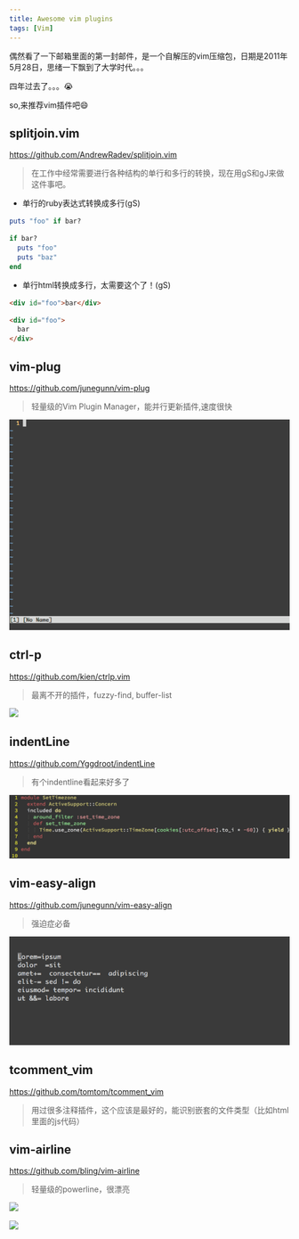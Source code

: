 ```yaml
---
title: Awesome vim plugins
tags: [Vim]
---
```


偶然看了一下邮箱里面的第一封邮件，是一个自解压的vim压缩包，日期是2011年5月28日，思绪一下飘到了大学时代。。。

四年过去了。。。:sob:

so,来推荐vim插件吧:smile:

## splitjoin.vim

<https://github.com/AndrewRadev/splitjoin.vim>

> 在工作中经常需要进行各种结构的单行和多行的转换，现在用gS和gJ来做这件事吧。

* 单行的ruby表达式转换成多行(gS)

``` ruby
puts "foo" if bar?
```

``` ruby
if bar?
  puts "foo"
  puts "baz"
end
```



* 单行html转换成多行，太需要这个了！(gS)

``` html
<div id="foo">bar</div>
```

``` html
<div id="foo">
  bar
</div>
```

## vim-plug

  <https://github.com/junegunn/vim-plug>

> 轻量级的Vim Plugin Manager，能并行更新插件,速度很快

  ![](https://raw.githubusercontent.com/junegunn/i/master/vim-plug/installer.gif)

## ctrl-p

  <https://github.com/kien/ctrlp.vim>

> 最离不开的插件，fuzzy-find, buffer-list

  ![](https://camo.githubusercontent.com/0a0b4c0d24a44d381cbad420ecb285abc2aaa4cb/687474703a2f2f692e696d6775722e636f6d2f7949796e722e706e67)

## indentLine

  <https://github.com/Yggdroot/indentLine>

> 有个indentline看起来好多了

  ![](/assets/images/indentline.png)



## vim-easy-align

  <https://github.com/junegunn/vim-easy-align>

> 强迫症必备

  ![Alt text here](https://raw.githubusercontent.com/junegunn/i/master/easy-align/equals.gif)



## tcomment_vim

  <https://github.com/tomtom/tcomment_vim>

> 用过很多注释插件，这个应该是最好的，能识别嵌套的文件类型（比如html里面的js代码）



## vim-airline

  <https://github.com/bling/vim-airline>

> 轻量级的powerline，很漂亮

  ![](https://github.com/bling/vim-airline/wiki/screenshots/demo.gif)

  ![](https://f.cloud.github.com/assets/306502/962204/cfc1210a-04eb-11e3-8a93-42e6bcd21efa.png)